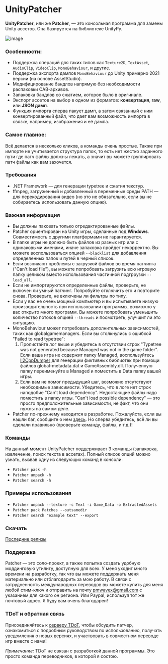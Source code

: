 # UnityPatcher
**UnityPatcher**, или же **Patcher**, — это консольная программа для замены Unity ассетов. Она базируется на библиотеке UnityPy.

![image](https://github.com/user-attachments/assets/a0dbf7f9-e270-4f0b-93c9-4e4e9f6a9c15)

### **Особенности**:
- Поддержка операций для таких типов как `Texture2D`, `TextAsset`, `AudioClip`, `VideoClip`, `MonoBehaviour`, и другие.  
- Поддержка экспорта дампов `MonoBehaviour` до Unity примерно 2021 версии (на основе AssetStudio).  
- Модифицирование бандлов напрямую без необходимости распаковки CAB-архивов.  
- Запаковка бандлов со сжатием, которое было в оригинале.  
- Экспорт ассетов на выбор в одном из форматов: **конвертация**, **raw**, или **JSON дамп**.  
- Функция импорта сперва пакует дамп, а затем связанный с ним конвертированный файл, что дает вам возможность импорта в связке, например, изображения и её дампа. 

### **Самое главное**:
Всё делается в несколько кликов, а команды очень простые. Также при импорте не учитывается структура папок, то есть нет жестко заданного пути где патч файлы должны лежать, а значит вы можете группировать патч файлы как вам захочется.

### **Требования**
- .NET Framework — для генерации typetree и сжатия текстур.
- ffmpeg, загруженный и добавленный в переменные среды PATH — для перекодирования видео (но это не обязательно, если вы не собираетесь использовать данную опцию).

### **Важная информация** 
- Вы должны паковать только отредактированные файлы.
- Patcher ориентирован на Unity игры, сделанные под **Windows**. Совместимость с другими платформами не гарантируется.
- В папке игры не должно быть файлов из разных игр или с одинаковыми
именами, иначе запаковка пройдет некорректно. Вы можете воспользоваться опцией `--blacklist` для добавления определенных папок и путей в черный список.
- Если возникают проблемы с загрузкой файлов во время патчинга ("Can't load file"), вы можете попробовать загрузить всю игровую папку целиком вместо использования частичной подгррузки `--load_all`.
- Если не импортируются определенные файлы, проверьте, не включен ли умный патчинг. Попробуйте отключить его и повторите снова. Проверьте, не включены ли фильтры по типу.
- Если у вас не очень мощный компьютер и вы испытываете низкую производительность при использовании программы, возможно у вас открыто много программ. Вы можете попробовать уменьшить количество потоков опцией `--threads` и посмотреть, улучшит ли это ситуацию.
- MonoBehaviour может потребовать дополнительных зависимостей, таких как globalgamemanagers. Если вы столкнулись с ошибкой "Failed to read typetree":
  1. Пролистайте лог выше и убедитесь в отсутствии строк "Typetree was not generated because Managed was not in the game folder". Если ваша игра не содержит папку Managed, воспользуйтесь [Il2CppDumper](https://github.com/Perfare/Il2CppDumper/releases) для генерации фиктивных библиотек при помощи файлов global-metadata.dat и GameAssembly.dll. Полученную папку переименуйте в Managed и поместить в Data папку вашей игры.
  2. Если вам не помог предыдущий шаг, возможно отсутствуют необходимые зависимости. Убедитесь, что в логе нет строк наподобие "Can't load dependency". Недостающие файлы надо поместить в папку игры. "Can't load possible dependency" — это просто предположительные зависимости, не факт, что они нужны на самом деле. 
- Patcher по-прежнему находится в разработке. Пожалуйста, если вы нашли баг, сообщите о нем [здесь](https://github.com/JunkBeat/UnityPatcher/issues). Но сперва убедитесь, всё ли вы сделали правильно (проверьте команду, файлы, и т.д.)!

### **Команды**
На данный момент UnityPatcher поддерживает 3 команды (запаковка, извлечение, поиск текста в ассетах). Полный список опций можно узнать, вызвав одну из следующих команд в консоли:
- `Patcher pack -h`
- `Patcher unpack -h`
- `Patcher search -h`

### **Примеры использования**
- `Patcher unpack --texture -c Text -i Game_Data -o ExtractedAssets`
- `Patcher pack Patches --outsamedir`
- `Patcher search "example text" --export`

### **Скачать**
[Последние релизы](https://github.com/JunkBeat/UnityPatcher/releases)

### **Поддержка**
Patcher — это соло-проект, а также попытка создать удобную моддинговую утилиту, доступную для всех. У меня уходит много времени на разработку, так что вы можете поддержать меня материально или отблагодарить за мою работу. В связи с затрудненность международных переводов вы можете купить для меня любой стим-ключ и отправить на почту pmwavex@gmail.com с указанием для какого он региона. Или Paypal, используя тот же почтовый адрес. Я буду вам очень благодарен!

### **TDoT и обратная связь**
Присоединяйтесь к [серверу TDoT](https://discord.gg/qEzKUq2SZ4), чтобы обсудить патчер, ознакомиться с подробным руководством по использованию, получать уведомления о новых версиях, и участвовать в совместном переводе игр вместе с нами!

*Примечание:* TDoT не связан с разработкой данной программы. Это просто команда переводчиков, в которой я состою.
